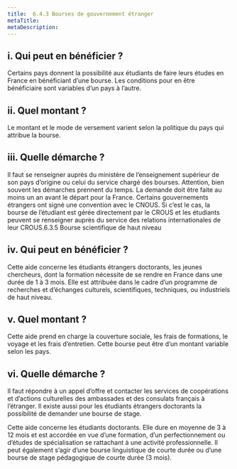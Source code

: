 ```yaml
---
title:  6.4.3 Bourses de gouvernement étranger
metaTitle: 
metaDescription: 
---
```


## i. Qui peut en bénéficier ?

Certains pays donnent la possibilité aux étudiants de faire leurs études en France en bénéficiant d’une bourse. Les conditions pour en être bénéficiaire sont variables d’un pays à l’autre.

## ii. Quel montant ?

Le montant et le mode de versement varient selon la politique du pays qui attribue la bourse.

## iii. Quelle démarche ?

Il faut se renseigner auprès du ministère de l’enseignement supérieur de son pays d’origine ou celui du service chargé des bourses. Attention, bien souvent les démarches prennent du temps. La demande doit être faite au moins un an avant le départ pour la France. Certains gouvernements étrangers ont signé une convention avec le CNOUS. Si c’est le cas, la bourse de l’étudiant est gérée directement par le CROUS et les étudiants peuvent se renseigner auprès du service des relations internationales de leur CROUS.6.3.5 Bourse scientifique de haut niveau

## iv. Qui peut en bénéficier ?

Cette aide concerne les étudiants étrangers doctorants, les jeunes chercheurs, dont la formation nécessite de se rendre en France dans une durée de 1 à 3 mois. Elle est attribuée dans le cadre d’un programme de recherches et d’échanges culturels, scientifiques, techniques, ou industriels de haut niveau.

## v. Quel montant ?

Cette aide prend en charge la couverture sociale, les frais de formations, le voyage et les frais d’entretien. Cette bourse peut être d’un montant variable selon les pays.

## vi. Quelle démarche ?

Il faut répondre à un appel d’offre et contacter les services de coopérations et d’actions culturelles des ambassades et des consulats français à l’étranger. Il existe aussi pour les étudiants étrangers doctorants la possibilité de demander une bourse de stage. 

Cette aide concerne les étudiants doctorants. Elle dure en moyenne de 3 à 12 mois et est accordée en vue d’une formation, d’un perfectionnement ou d’études de spécialisation se rattachant à une activité professionnelle. Il peut également s’agir d’une bourse linguistique de courte durée ou d’une bourse de stage pédagogique de courte durée (3 mois).